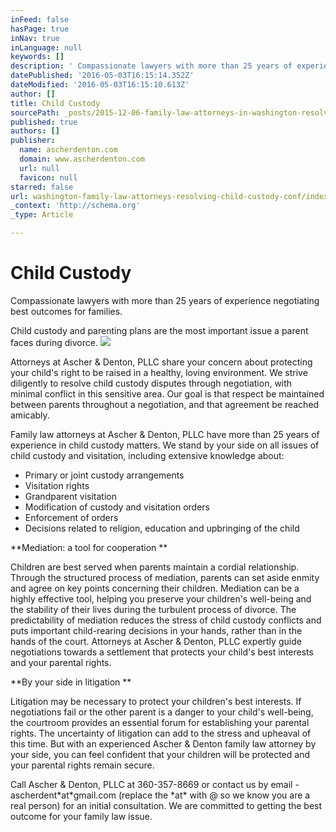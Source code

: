 ```yaml
---
inFeed: false
hasPage: true
inNav: true
inLanguage: null
keywords: []
description: ' Compassionate lawyers with more than 25 years of experience negotiating best outcomes for families. '
datePublished: '2016-05-03T16:15:14.352Z'
dateModified: '2016-05-03T16:15:10.613Z'
author: []
title: Child Custody
sourcePath: _posts/2015-12-06-family-law-attorneys-in-washington-resolve-child-custody-con.md
published: true
authors: []
publisher:
  name: ascherdenton.com
  domain: www.ascherdenton.com
  url: null
  favicon: null
starred: false
url: washington-family-law-attorneys-resolving-child-custody-conf/index.html
_context: 'http://schema.org'
_type: Article

---
```

# **Child Custody**

Compassionate lawyers with more than 25 years of experience negotiating best outcomes for families. 

Child custody and parenting plans are the most important issue a parent faces during divorce. ![](https://the-grid-user-content.s3-us-west-2.amazonaws.com/906d05e2-8a18-448c-8233-8eb135839ba9.jpg)

Attorneys at Ascher & Denton, PLLC share your concern about protecting your child's right to be raised in a healthy, loving environment. We strive diligently to resolve child custody disputes through negotiation, with minimal conflict in this sensitive area. Our goal is that respect be maintained between parents throughout a negotiation, and that agreement be reached amicably. 

Family law attorneys at Ascher & Denton, PLLC have more than 25 years of experience in child custody matters. We stand by your side on all issues of child custody and visitation, including extensive knowledge about: 

* Primary or joint custody arrangements 
* Visitation rights 
* Grandparent visitation 
* Modification of custody and visitation orders 
* Enforcement of orders 
* Decisions related to religion, education and upbringing of the child

**Mediation: a tool for cooperation **

Children are best served when parents maintain a cordial relationship. Through the structured process of mediation, parents can set aside enmity and agree on key points concerning their children. Mediation can be a highly effective tool, helping you preserve your children's well-being and the stability of their lives during the turbulent process of divorce. The predictability of mediation reduces the stress of child custody conflicts and puts important child-rearing decisions in your hands, rather than in the hands of the court. Attorneys at Ascher & Denton, PLLC expertly guide negotiations towards a settlement that protects your child's best interests and your parental rights. 

**By your side in litigation **

Litigation may be necessary to protect your children's best interests. If negotiations fail or the other parent is a danger to your child's well-being, the courtroom provides an essential forum for establishing your parental rights. The uncertainty of litigation can add to the stress and upheaval of this time. But with an experienced Ascher & Denton family law attorney by your side, you can feel confident that your children will be protected and your parental rights remain secure. 

Call Ascher & Denton, PLLC at 360-357-8669 or contact us by email -ascherdent\*at\*gmail.com (replace the \*at\* with @ so we know you are a real person) for an initial consultation. We are committed to getting the best outcome for your family law issue.